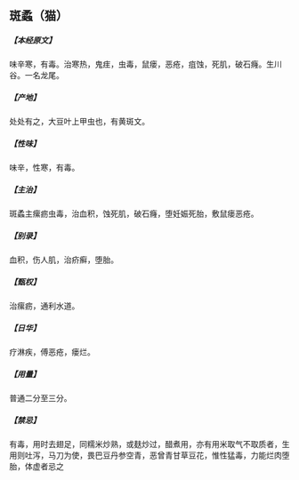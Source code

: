 ## 斑蟊（猫）

##### 【本经原文】
味辛寒，有毒。治寒热，鬼疰，虫毒，鼠瘘，恶疮，疽蚀，死肌，破石癃。生川谷。一名龙尾。
##### 【产地】
处处有之，大豆叶上甲虫也，有黄斑文。
##### 【性味】
味辛，性寒，有毒。
##### 【主治】
斑蟊主瘰疬虫毒，治血积，蚀死肌，破石癃，堕妊娠死胎，敷鼠瘘恶疮。
##### 【别录】
血积，伤人肌，治疥癣，堕胎。
##### 【甄权】
治瘰疬，通利水道。
##### 【日华】
疗淋疾，傅恶疮，瘘烂。
##### 【用量】
普通二分至三分。
##### 【禁忌】
有毒，用时去翅足，同糯米炒熟，或麸炒过，醋煮用，亦有用米取气不取质者，生用则吐泻，马刀为使，畏巴豆丹参空青，恶曾青甘草豆花，惟性猛毒，力能烂肉堕胎，体虚者忌之
